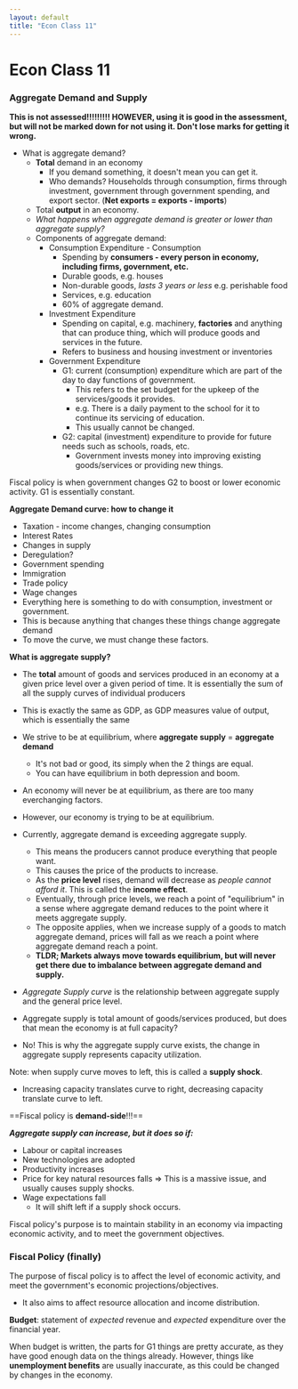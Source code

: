 ```yaml
---
layout: default
title: "Econ Class 11"
---
```

# Econ Class 11

### Aggregate Demand and Supply
**This is not assessed!!!!!!!!! HOWEVER, using it is good in the assessment, but will not be marked down for not using it. Don't lose marks for getting it wrong.**
- What is aggregate demand?
	- **Total** demand in an economy
		- If you demand something, it doesn't mean you can get it.
		- Who demands? Households through consumption, firms through investment, government through government spending, and export sector. (**Net exports = exports - imports**)
	- Total **output** in an economy.
	- *What happens when aggregate demand is greater or lower than aggregate supply?*
	- Components of aggregate demand:
		- Consumption Expenditure - Consumption
			- Spending by **consumers - every person in economy, including firms, government, etc.**
			- Durable goods, e.g. houses
			- Non-durable goods, *lasts 3 years or less* e.g. perishable food
			- Services, e.g. education
			- 60% of aggregate demand.
		- Investment Expenditure
			- Spending on capital, e.g. machinery, **factories** and anything that can produce thing, which will produce goods and services in the future.
			- Refers to business and housing investment or inventories
		- Government Expenditure
			- G1: current (consumption) expenditure which are part of the day to day functions of government.
				- This refers to the set budget for the upkeep of the services/goods it provides.
				- e.g. There is a daily payment to the school for it to continue its servicing of education.
				- This usually cannot be changed.
			- G2: capital (investment) expenditure to provide for future needs such as schools, roads, etc.
				- Government invests money into improving existing goods/services or providing new things.

Fiscal policy is when government changes G2 to boost or lower economic activity. G1 is essentially constant.

**Aggregate Demand curve: how to change it**
- Taxation - income changes, changing consumption
- Interest Rates
- Changes in supply
- Deregulation?
- Government spending
- Immigration
- Trade policy
- Wage changes
- Everything here is something to do with consumption, investment or government.
- This is because anything that changes these things change aggregate demand
- To move the curve, we must change these factors.

**What is aggregate supply?**
- The **total** amount of goods and services produced in an economy at a given price level over a given period of time. It is essentially the sum of all the supply curves of individual producers
- This is exactly the same as GDP, as GDP measures value of output, which is essentially the same
- We strive to be at equilibrium, where **aggregate supply** = **aggregate demand**
	- It's not bad or good, its simply when the 2 things are equal.
	- You can have equilibrium in both depression and boom.
- An economy will never be at equilibrium, as there are too many everchanging factors.
- However, our economy is trying to be at equilibrium.
- Currently, aggregate demand is exceeding aggregate supply.
	- This means the producers cannot produce everything that people want.
	- This causes the price of the products to increase.
	- As the **price level** rises, demand will decrease as *people cannot afford it*. This is called the **income effect**.
	- Eventually, through price levels, we reach a point of "equilibrium" in a sense where aggregate demand reduces to the point where it meets aggregate supply.
	- The opposite applies, when we increase supply of a goods to match aggregate demand, prices will fall as we reach a point where aggregate demand reach a point.
	- **TLDR; Markets always move towards equilibrium, but will never get there due to imbalance between aggregate demand and supply.**

- *Aggregate Supply curve* is the relationship between aggregate supply and the general price level.
- Aggregate supply is total amount of goods/services produced, but does that mean the economy is at full capacity?
- No! This is why the aggregate supply curve exists, the change in aggregate supply represents capacity utilization.

Note: when supply curve moves to left, this is called a **supply shock**.
- Increasing capacity translates curve to right, decreasing capacity translate curve to left.

==Fiscal policy is **demand-side**!!!==

***Aggregate supply can increase, but it does so if:***
- Labour or capital increases
- New technologies are adopted
- Productivity increases
- Price for key natural resources falls => This is a massive issue, and usually causes supply shocks.
- Wage expectations fall
	- It will shift left if a supply shock occurs.

Fiscal policy's purpose is to maintain stability in an economy via impacting economic activity, and to meet the government objectives.

### Fiscal Policy (finally)
The purpose of fiscal policy is to affect the level of economic activity, and meet the government's economic projections/objectives.
- It also aims to affect resource allocation and income distribution.

**Budget**: statement of *expected* revenue and *expected* expenditure over the financial year.

When budget is written, the parts for G1 things are pretty accurate, as they have good enough data on the things already. However, things like **unemployment benefits** are usually inaccurate, as this could be changed by changes in the economy. 



